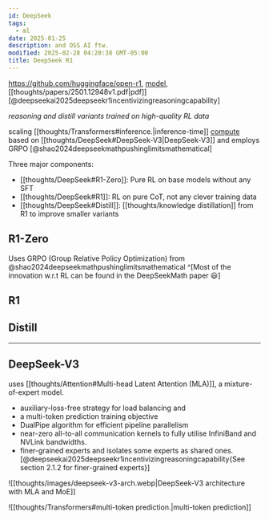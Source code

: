 ```yaml
---
id: DeepSeek
tags:
  - ml
date: 2025-01-25
description: and OSS AI ftw.
modified: 2025-02-28 04:20:38 GMT-05:00
title: DeepSeek R1
---
```


https://github.com/huggingface/open-r1, [model](https://huggingface.co/deepseek-ai/DeepSeek-R1), [[thoughts/papers/2501.12948v1.pdf|pdf]] [@deepseekai2025deepseekr1incentivizingreasoningcapability]

_reasoning and distill variants trained on high-quality RL data_

scaling [[thoughts/Transformers#inference.|inference-time]] [compute](https://openai.com/index/learning-to-reason-with-llms/) based on [[thoughts/DeepSeek#DeepSeek-V3|DeepSeek-V3]] and employs GRPO [@shao2024deepseekmathpushinglimitsmathematical]

Three major components:

- [[thoughts/DeepSeek#R1-Zero]]: Pure RL on base models without any SFT
- [[thoughts/DeepSeek#R1]]: RL on pure CoT, not any clever training data
- [[thoughts/DeepSeek#Distill]]: [[thoughts/knowledge distillation]] from R1 to improve smaller variants

## R1-Zero

Uses GRPO (Group Relative Policy Optimization) from @shao2024deepseekmathpushinglimitsmathematical ^[Most of the innovation w.r.t RL can be found in the DeepSeekMath paper :smiley:]



## R1

## Distill

---

## DeepSeek-V3

uses [[thoughts/Attention#Multi-head Latent Attention (MLA)]], a mixture-of-expert model.

- auxiliary-loss-free strategy for load balancing and
- a multi-token prediction training objective
- DualPipe algorithm for efficient pipeline parallelism
- near-zero all-to-all communication kernels to fully utilise InfiniBand and NVLink bandwidths.
- finer-grained experts and isolates some experts as shared ones. [@deepseekai2025deepseekr1incentivizingreasoningcapability{See section 2.1.2 for finer-grained experts}]

![[thoughts/images/deepseek-v3-arch.webp|DeepSeek-V3 architecture with MLA and MoE]]

![[thoughts/Transformers#multi-token prediction.|multi-token prediction]]
